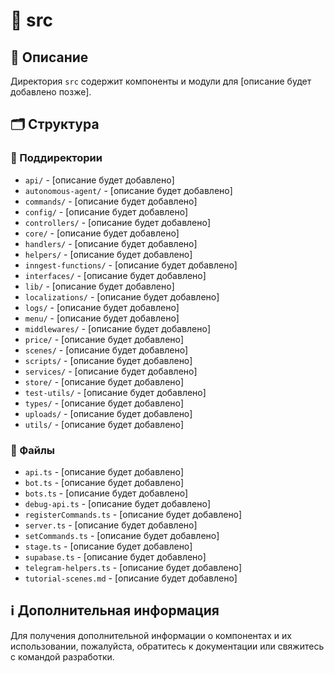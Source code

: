 # 📁 src

## 📝 Описание
Директория `src` содержит компоненты и модули для [описание будет добавлено позже].

## 🗂️ Структура

### 📂 Поддиректории

- `api/` - [описание будет добавлено]
- `autonomous-agent/` - [описание будет добавлено]
- `commands/` - [описание будет добавлено]
- `config/` - [описание будет добавлено]
- `controllers/` - [описание будет добавлено]
- `core/` - [описание будет добавлено]
- `handlers/` - [описание будет добавлено]
- `helpers/` - [описание будет добавлено]
- `inngest-functions/` - [описание будет добавлено]
- `interfaces/` - [описание будет добавлено]
- `lib/` - [описание будет добавлено]
- `localizations/` - [описание будет добавлено]
- `logs/` - [описание будет добавлено]
- `menu/` - [описание будет добавлено]
- `middlewares/` - [описание будет добавлено]
- `price/` - [описание будет добавлено]
- `scenes/` - [описание будет добавлено]
- `scripts/` - [описание будет добавлено]
- `services/` - [описание будет добавлено]
- `store/` - [описание будет добавлено]
- `test-utils/` - [описание будет добавлено]
- `types/` - [описание будет добавлено]
- `uploads/` - [описание будет добавлено]
- `utils/` - [описание будет добавлено]

### 📄 Файлы

- `api.ts` - [описание будет добавлено]
- `bot.ts` - [описание будет добавлено]
- `bots.ts` - [описание будет добавлено]
- `debug-api.ts` - [описание будет добавлено]
- `registerCommands.ts` - [описание будет добавлено]
- `server.ts` - [описание будет добавлено]
- `setCommands.ts` - [описание будет добавлено]
- `stage.ts` - [описание будет добавлено]
- `supabase.ts` - [описание будет добавлено]
- `telegram-helpers.ts` - [описание будет добавлено]
- `tutorial-scenes.md` - [описание будет добавлено]

## ℹ️ Дополнительная информация

Для получения дополнительной информации о компонентах и их использовании, пожалуйста, обратитесь к документации или свяжитесь с командой разработки.
